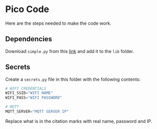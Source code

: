 # Pico Code

Here are the steps needed to make the code work.

## Dependencies

Download ```simple.py``` from this [link](https://github.com/micropython/micropython-lib/blob/master/micropython/umqtt.simple/umqtt/simple.py) and add it to the ```lib``` folder.

## Secrets

Create a ```secrets.py``` file in this folder with the following contents:

```python
# WIFI CREDENTIALS
WIFI_SSID="WIFI NAME"
WIFI_PASS="WIFI PASSWORD"

# MQTT
MQTT_SERVER="MQTT SERVER IP"
```

Replace what is in the citation marks with real name, password and IP.
